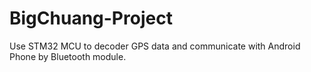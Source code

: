 # BigChuang-Project
Use STM32 MCU to  decoder GPS data and communicate with Android Phone by Bluetooth module.
